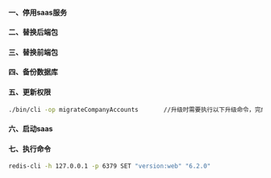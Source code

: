 #### 一、停用saas服务
#### 二、替换后端包
#### 三、替换前端包
#### 四、备份数据库
#### 五、更新权限
 ```bash
./bin/cli -op migrateCompanyAccounts       //升级时需要执行以下升级命令，完成accounts -> company_accounts 的迁移
 ```

#### 六、启动saas
#### 七、执行命令
 ```bash
 redis-cli -h 127.0.0.1 -p 6379 SET "version:web" "6.2.0"
 ```
